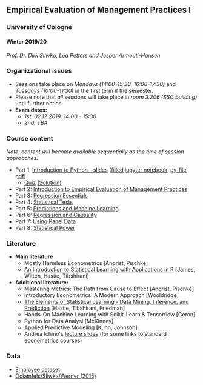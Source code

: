 ## Empirical Evaluation of Management Practices I

### University of Cologne

#### Winter 2019/20

_Prof. Dr. Dirk Sliwka, Lea Petters and Jesper Armouti-Hansen_

### Organizational issues

-   Sessions take place on _Mondays (14:00-15:30, 16:00-17:30)_ and _Tuesdays (10:00-11:30)_ in the first term if the semester.
-   Please note that _all_ sessions will take place in _room 3.206 (SSC building)_ until further notice.
-   **Exam dates:**
    -   _1st: 02.12.2019, 14:00 - 15:30_
    -   _2nd: TBA_

### Course content

_Note: content will become available sequentially as the time of session approaches._

-   Part 1: [Introduction to Python - slides](https://github.com/lemepe/EEMP/blob/master/python_intro/EEMP_python_intro_slides.ipynb) ([filled jupyter notebook](https://github.com/lemepe/EEMP/blob/master/python_intro/EEMP_python_intro.ipynb), [py-file](https://raw.githubusercontent.com/lemepe/EEMP/master/python_intro/EEMP_python_intro.py), [pdf](https://github.com/lemepe/EEMP/blob/master/python_intro/EEMP_python_intro.pdf))
    - [Quiz](https://github.com/lemepe/EEMP/blob/master/python_intro/EEMP_quiz.ipynb) [(Solution)](https://github.com/lemepe/EEMP/blob/master/python_intro/EEMP_quiz_answers.ipynb)
-   Part 2: [Introduction to Empirical Evaluation of Management Practices](content/part-2/part2.pdf)
-   Part 3: [Regression Essentials](content/part-3/part3.pdf)
-   Part 4: [Statistical Tests](content/part-4/part4.pdf)
-   Part 5: [Predictions and Machine Learning](.)
-   Part 6: [Regression and Causality](.)
-   Part 7: [Using Panel Data](.)
-   Part 8: [Statistical Power](.)

### Literature

-   **Main literature**
    -   Mostly Harmless Econometrics [Angrist, Pischke]
    -   [An Introduction to Statistical Learning with Applications in R](https://www-bcf.usc.edu/~gareth/ISL/) [James, Witten, Hastie, Tibshirani]
-   **Additional literature:**
    -   Mastering Metrics: The Path from Cause to Effect [Angrist, Pischke]
    -   Introductory Econometrics: A Modern Approach [Wooldridge]
    -   [The Elements of Statistical Learning - Data Mining, Inference, and Prediction](https://web.stanford.edu/~hastie/ElemStatLearn/) [Hastie, Tibshirani, Friedman]
    -   Hands-On Machine Learning with Scikit-Learn & Tensorflow [Géron]
    -   Python for Data Analysi [McKinney]
    -   Applied Predictive Modeling [Kuhn, Johnson]
    -   Andrea Ichino's [lecture slides](http://www.andreaichino.it/teaching_material.html) (for some links to standard econometrics courses)

### Data

-   [Employee dataset](https://raw.githubusercontent.com/lemepe/EEMP/master/python_intro/Employee_data.csv)
-   [Ockenfels/Sliwka/Werner (2015)](https://raw.githubusercontent.com/dsliwka/bms/master/libraryExpData.csv)
